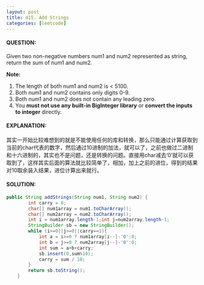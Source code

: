 ```yaml
---
layout: post
title: 415. Add Strings
categories: [leetcode]
---
```


#### QUESTION:

Given two non-negative numbers num1 and num2 represented as string, return the sum of num1 and num2.

**Note:**

1. The length of both num1 and num2 is < 5100.
2. Both num1 and num2 contains only digits 0-9.
3. Both num1 and num2 does not contain any leading zero.
4. You **must not use any built-in BigInteger library** or **convert the inputs to integer** directly.



#### EXPLANATION:

其实一开始比较难想到的就是不能使用任何的库和转换，那么只能通过计算获取到当前的char代表的数字，然后通过10进制的加法，就可以了，之前也做过二进制和十六进制的，其实也不是问题，还是转换的问题。直接用char减去‘0’就可以获取到了，这样其实后面的算法就比较简单了，相加，加上之前的进位，得到的结果对10取余装入结果，进位计算出来就行。

#### SOLUTION:

```JAVA
public String addStrings(String num1, String num2) {
        int carry = 0;
        char[] num1array = num1.toCharArray();
        char[] num2array = num2.toCharArray();
        int i = num1array.length-1;int j=num2array.length-1;
        StringBuilder sb = new StringBuilder();
        while (i>=0||j>=0||carry==1){
            int a = i>=0 ? num1array[i--]-'0':0;
            int b = j>=0 ? num2array[j--]-'0':0;
            int sum = a+b+carry;
            sb.insert(0,sum%10);
            carry = sum / 10;
        }
        return sb.toString();
    }
```

